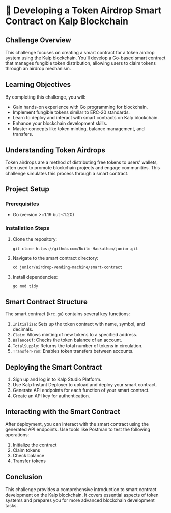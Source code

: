 # 🚀 Developing a Token Airdrop Smart Contract on Kalp Blockchain

## Challenge Overview

This challenge focuses on creating a smart contract for a token airdrop system using the Kalp blockchain. You'll develop a Go-based smart contract that manages fungible token distribution, allowing users to claim tokens through an airdrop mechanism.

## Learning Objectives

By completing this challenge, you will:

- Gain hands-on experience with Go programming for blockchain.
- Implement fungible tokens similar to ERC-20 standards.
- Learn to deploy and interact with smart contracts on Kalp blockchain.
- Enhance your blockchain development skills.
- Master concepts like token minting, balance management, and transfers.

## Understanding Token Airdrops

Token airdrops are a method of distributing free tokens to users' wallets, often used to promote blockchain projects and engage communities. This challenge simulates this process through a smart contract.

## Project Setup

### Prerequisites

- Go (version >=1.19 but <1.20)

### Installation Steps

1. Clone the repository:
   ```
   git clone https://github.com/Build-Hackathon/junior.git
   ```

2. Navigate to the smart contract directory:
   ```
   cd junior/airdrop-vending-machine/smart-contract
   ```

3. Install dependencies:
   ```
   go mod tidy
   ```

## Smart Contract Structure

The smart contract (`krc.go`) contains several key functions:

1. `Initialize`: Sets up the token contract with name, symbol, and decimals.
2. `Claim`: Allows minting of new tokens to a specified address.
3. `BalanceOf`: Checks the token balance of an account.
4. `TotalSupply`: Returns the total number of tokens in circulation.
5. `TransferFrom`: Enables token transfers between accounts.

## Deploying the Smart Contract

1. Sign up and log in to Kalp Studio Platform.
2. Use Kalp Instant Deployer to upload and deploy your smart contract.
3. Generate API endpoints for each function of your smart contract.
4. Create an API key for authentication.

## Interacting with the Smart Contract

After deployment, you can interact with the smart contract using the generated API endpoints. Use tools like Postman to test the following operations:

1. Initialize the contract
2. Claim tokens
3. Check balance
4. Transfer tokens

## Conclusion

This challenge provides a comprehensive introduction to smart contract development on the Kalp blockchain. It covers essential aspects of token systems and prepares you for more advanced blockchain development tasks.
